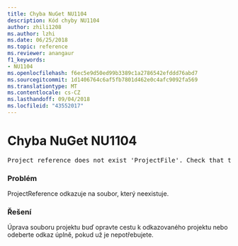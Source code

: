 ```yaml
---
title: Chyba NuGet NU1104
description: Kód chyby NU1104
author: zhili1208
ms.author: lzhi
ms.date: 06/25/2018
ms.topic: reference
ms.reviewer: anangaur
f1_keywords:
- NU1104
ms.openlocfilehash: f6ec5e9d50ed99b3389c1a2786542efddd76abd7
ms.sourcegitcommit: 1d1406764c6af5fb7801d462e0c4afc9092fa569
ms.translationtype: MT
ms.contentlocale: cs-CZ
ms.lasthandoff: 09/04/2018
ms.locfileid: "43552017"
---
```

# <a name="nuget-error-nu1104"></a>Chyba NuGet NU1104

<pre>Project reference does not exist 'ProjectFile'. Check that the project reference is valid and that the project file exists.</pre>

### <a name="issue"></a>Problém
ProjectReference odkazuje na soubor, který neexistuje.

### <a name="solution"></a>Řešení
Úprava souboru projektu buď opravte cestu k odkazovaného projektu nebo odeberte odkaz úplně, pokud už je nepotřebujete.